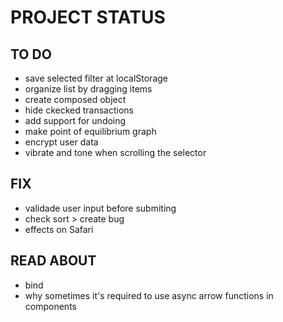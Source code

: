 # PROJECT STATUS

## TO DO

- save selected filter at localStorage
- organize list by dragging items
- create composed object
- hide ckecked transactions
- add support for undoing
- make point of equilibrium graph
- encrypt user data
- vibrate and tone when scrolling the selector

## FIX

- validade user input before submiting
- check sort > create bug
- effects on Safari

## READ ABOUT

- bind
- why sometimes it's required to use async arrow functions in components
